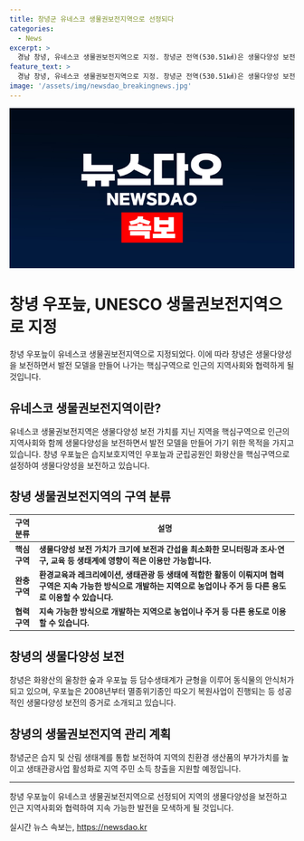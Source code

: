 ```yaml
---
title: 창녕군 유네스코 생물권보전지역으로 선정되다
categories:
  - News
excerpt: >
  경남 창녕, 유네스코 생물권보전지역으로 지정. 창녕군 전역(530.51㎢)은 생물다양성 보전 가치를 지닌 지역으로, 습지보호지역인 우포늪과 군립공원인 화왕산을 핵심구역으로 설정됐다. 또한, 완충구역과 협력구역으로 나누어 지역의 생태계 보존과 지속 가능한 발전을 모색한다. 유네스코는 창녕의 울창한 숲과 우포늪이 동식물의 안식처가 되고 있다고 언급하며, 창녕군은 지역의 생물다양성을 보전하고 친환경 생산품 및 생태관광사업을 활성화하여 지역 경제를 지원할 계획이다.
feature_text: >
  경남 창녕, 유네스코 생물권보전지역으로 지정. 창녕군 전역(530.51㎢)은 생물다양성 보전 가치를 지닌 지역으로, 습지보호지역인 우포늪과 군립공원인 화왕산을 핵심구역으로 설정됐다. 또한, 완충구역과 협력구역으로 나누어 지역의 생태계 보존과 지속 가능한 발전을 모색한다. 유네스코는 창녕의 울창한 숲과 우포늪이 동식물의 안식처가 되고 있다고 언급하며, 창녕군은 지역의 생물다양성을 보전하고 친환경 생산품 및 생태관광사업을 활성화하여 지역 경제를 지원할 계획이다.
image: '/assets/img/newsdao_breakingnews.jpg'
---
```


<p><img src="/assets/img/newsdao_breakingnews.jpg" alt="koreaapp 속보" /></p>

<h1>창녕 우포늪, UNESCO 생물권보전지역으로 지정</h1>

<p data-ke-size="size16">창녕 우포늪이 유네스코 생물권보전지역으로 지정되었다. 이에 따라 창녕은 생물다양성을 보전하면서 발전 모델을 만들어 나가는 핵심구역으로 인근의 지역사회와 협력하게 될 것입니다.</p>

<h2 data-ke-size="size26">유네스코 생물권보전지역이란?</h2>

<p data-ke-size="size16">유네스코 생물권보전지역은 생물다양성 보전 가치를 지닌 지역을 핵심구역으로 인근의 지역사회와 함께 생물다양성을 보전하면서 발전 모델을 만들어 가기 위한 목적을 가지고 있습니다. 창녕 우포늪은 습지보호지역인 우포늪과 군립공원인 화왕산을 핵심구역으로 설정하여 생물다양성을 보전하고 있습니다.</p>

<h2 data-ke-size="size26">창녕 생물권보전지역의 구역 분류</h2>

<table>
    <thead>
        <tr>
            <th>구역 분류</th>
            <th>설명</th>
        </tr>
    </thead>
    <tbody>
        <tr>
            <td style="text-align: center; height: 17px;"><b>핵심구역</b></td>
            <td><b>생물다양성 보전 가치가 크기에 보전과 간섭을 최소화한 모니터링과 조사·연구, 교육 등 생태계에 영향이 적은 이용만 가능합니다.</b></td>
        </tr>
        <tr>
            <td style="text-align: center; height: 17px;"><b>완충구역</b></td>
            <td><b>환경교육과 레크리에이션, 생태관광 등 생태에 적합한 활동이 이뤄지며 협력구역은 지속 가능한 방식으로 개발하는 지역으로 농업이나 주거 등 다른 용도로 이용할 수 있습니다.</b></td>
        </tr>
        <tr>
            <td style="text-align: center; height: 17px;"><b>협력구역</b></td>
            <td><b>지속 가능한 방식으로 개발하는 지역으로 농업이나 주거 등 다른 용도로 이용할 수 있습니다.</b></td>
        </tr>
    </tbody>
</table>

<h2 data-ke-size="size26">창녕의 생물다양성 보전</h2>

<p data-ke-size="size16">창녕은 화왕산의 울창한 숲과 우포늪 등 담수생태계가 균형을 이루어 동식물의 안식처가 되고 있으며, 우포늪은 2008년부터 멸종위기종인 따오기 복원사업이 진행되는 등 성공적인 생물다양성 보전의 증거로 소개되고 있습니다.</p>

<h2 data-ke-size="size26">창녕의 생물권보전지역 관리 계획</h2>

<p data-ke-size="size16">창녕군은 습지 및 산림 생태계를 통합 보전하여 지역의 친환경 생산품의 부가가치를 높이고 생태관광사업 활성화로 지역 주민 소득 창출을 지원할 예정입니다.</p>

<hr>

<p data-ke-size="size16">창녕 우포늪이 유네스코 생물권보전지역으로 선정되어 지역의 생물다양성을 보전하고 인근 지역사회와 협력하여 지속 가능한 발전을 모색하게 될 것입니다.</p>
실시간 뉴스 속보는, <a href="https://newsdao.kr" rel="dofollow">https://newsdao.kr</a>


